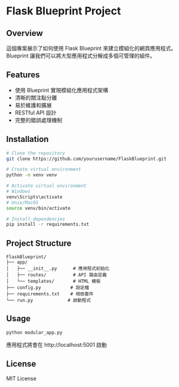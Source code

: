 # Flask Blueprint Project

## Overview
這個專案展示了如何使用 Flask Blueprint 來建立模組化的網頁應用程式。Blueprint 讓我們可以將大型應用程式分解成多個可管理的組件。

## Features
- 使用 Blueprint 實現模組化應用程式架構
- 清晰的關注點分離
- 易於維護和擴展
- RESTful API 設計
- 完整的錯誤處理機制

## Installation
```bash
# Clone the repository
git clone https://github.com/yourusername/FlaskBlueprint.git

# Create virtual environment
python -m venv venv

# Activate virtual environment
# Windows
venv\Scripts\activate
# Unix/MacOS
source venv/bin/activate

# Install dependencies
pip install -r requirements.txt
```

## Project Structure
```
FlaskBlueprint/
├── app/
│   ├── __init__.py      # 應用程式初始化
│   ├── routes/          # API 路由定義
│   └── templates/       # HTML 模板
├── config.py           # 設定檔
├── requirements.txt    # 相依套件
└── run.py             # 啟動程式
```

## Usage
```bash
python modular_app.py
```
應用程式將會在 http://localhost:5001 啟動

## License
MIT License